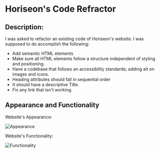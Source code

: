 # Horiseon's Code Refractor

## Description:
I was asked to refactor an existing code of Horiseon's website. I was supposed to do accomplish the following:

- Add semantic HTML elements
- Make sure all HTML elements follow a structure independent of styling and positioning.
- Have a codebase that follows an accessibility standards; adding alt on images and icons.
- Heading attributes should fall in sequential order
- It should have a descriptive Title.
- Fix any link that isn't working.

## Appearance and Functionality

Website's Appearance:

![Appearance](assets/gifs/Gif1.gif)

Website's Functionality:

![Functionality](assets/gifs/Gif2.gif)
